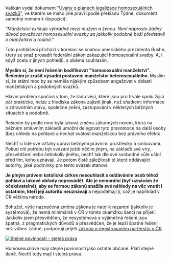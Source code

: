 <!-- dcterms:identifier = riderweblog#74 -->
<!-- dcterms:title = Papež proti homosexuálnímu manželství - a já taky -->
<!-- np9:categoryId = 2 -->
<!-- x4w:category = Lidé a jiná zvěř -->
<!-- np9:authorId = 1 -->
<!-- np9:authorEmail = michal.valasek@altairis.cz -->
<!-- dcterms:creator = Michal Altair Valášek -->
<!-- dcterms:created = 2003-08-06T14:25:26+02:00 -->
<!-- dcterms:dateAccepted = 2003-08-06T14:25:26+02:00 -->

Vatikán vydal dokument "[Úvahy o plánech legalizace homosexuálních svazků](http://tisk.cirkev.cz/art/clanek.asp?id=4320)", ve kterém se mimo jiné praví (podle překladu Týdne, dokument samotný nemám k dispozici):

<em>"Manželství existuje výhradně mezi mužem a ženou. Není naprosto žádný důvod považovat homosexuální svazky za jakkoliv podobné boží představě o manželství a rodině."</em>

Toto prohlášení přichází v korelaci se snahou amerického prezidenta Bushe, který se snaž prosadit federální zákon zakazující homosexuální svatby. A, i když zcela z jiných pohledů, s oběma souhlasím.

<strong>Myslím si, že není řešením kodifikovat "homosexuální manželství". Řešením je zrušit výsadní postavení manželství heterosexuálního. </strong>Myslím si, že státní moc by se neměla nijakým způsobem angažovat v oblasti manželských a podobných svazků. 

Hlavní problém spočívá v tom, že řadu věcí, které jsou pro trvale spolu žijící pár praktické, nelze z hlediska zákona zajistit jinak, než sňatkem: informace o zdravotním stavu, společné jmění, zastupování v některých běžných situacích a podobně.

Řešením by podle mne byla taková změna zákonných norem, která na běžném smluvním základě umožní delegovat tyto pravomoce na další osoby (bez ohledu na pohlaví) a nechat svátost manželskou bez právního efektu.

Nechť si lidé své vztahy upraví běžnými právními prostředky a smlouvami. Pokud cítí potřebu být svázáni ještě něčím jiným, na základě své víry, přesvědčení nebo čehokoliv jiného, nechť tak dle své svobodné vůle učiní před tím, koho uznávají. Je potom čistě záležitostí té které oddávající autority, jaké podmínky pro tento svazek stanoví.

<strong>Je plným právem katolické církve nesouhlasit s oddáváním osob téhož pohlaví a takové obřady neprovádět. Ale je nemorální (byť uznávám že očekávatelné), aby se formou zákonů snažila své náhledy na věc vnutit i ostatním, kteří její autoritu neuznávají</strong> a nepodléhají jí, což je například v ČR většina národa.

Bohužel, výše naznačená změna zákona je natolik razantní (jakkoliv je systémová), že nemá minimálně v ČR v tomto okamžiku šanci na přijetí. Jakkoliv jsem přesvědčen, že nesystémová a výjimečná řešení jsou špatná, z pragmatických důvodů a přesvědčen, že je lepší špatné řešení než vůbec žádné, podporuji přijetí [zákona o registrovaném parterství v ČR](http://www.partnerstvi.cz/).

[![Stejné povinnosti - stejná práva](http://weblog.rider.cz/files/bodyia3-234x60.gif)](http://www.partnerstvi.cz/)

Homosexuálové mají stejné povinnosti jako ostatní občané. Platí stejné daně. Nechť tedy mají i stejná práva.
